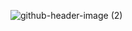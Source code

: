 ![github-header-image (2)](https://github.com/user-attachments/assets/4917fdec-2ba4-4d9d-a2de-3ec157fb9fe5)
